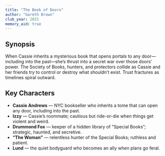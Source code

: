 ```yaml
---
title: "The Book of Doors"
author: "Gareth Brown"
club_year: 2025
memory_aid: true
---
```


## Synopsis
When Cassie inherits a mysterious book that opens portals to any door—including into the past—she’s thrust into a secret war over those doors’ power. The Society of Books, hunters, and protectors collide as Cassie and her friends try to control or destroy what shouldn’t exist. Trust fractures as timelines spiral outward.

## Key Characters
- **Cassie Andrews** — NYC bookseller who inherits a tome that can open any door, including into the past.
- **Izzy** — Cassie’s roommate; cautious but ride-or-die when things get violent and weird.
- **Drummond Fox** — keeper of a hidden library of “Special Books”; strategic, haunted, and secretive.
- **“The Woman”** — relentless hunter of the Special Books; ruthless and patient.
- **Lund** — the quiet bodyguard who becomes an ally when plans go feral.
